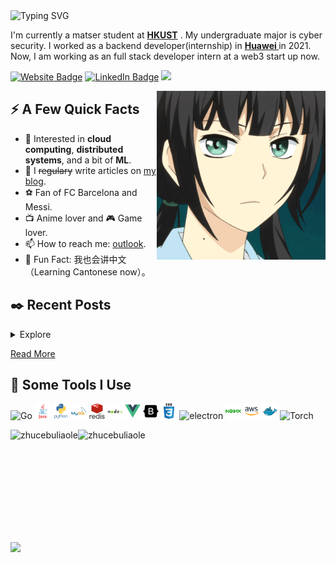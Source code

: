 <!-- ### Hi there 👋 -->

<!--
**zhucebuliaole/zhucebuliaole** is a ✨ _special_ ✨ repository because its `README.md` (this file) appears on your GitHub profile.

Here are some ideas to get you started:

- 🔭 I’m currently working on ...
- 🌱 I’m currently learning ...
- 👯 I’m looking to collaborate on ...
- 🤔 I’m looking for help with ...
- 💬 Ask me about ...
- 📫 How to reach me: ...
- 😄 Pronouns: ...
- ⚡ Fun fact: ...
-->
<img src="https://readme-typing-svg.demolab.com?font=Fira+Code&duration=2000&pause=1&color=F731CB&multiline=true&width=435&height=60&lines=Qile(Kyle)+Here+%F0%9F%91%8B!;Have+a+good+day+%3A)" alt="Typing SVG" />
<!-- <h2>Hey 👋, I'm <a href="https://lele233.tech/about/">QIle(Kyle) Liang</a></h2> -->
<p>I'm currently a matser student at <strong><a href="https://hkust.edu.hk/">HKUST</a></strong> . My undergraduate major is cyber security. I worked as a backend developer(internship) in <strong> <a href="https://www.huawei.com/en/"> Huawei </a></strong>in 2021. Now, I am working as an full stack developer intern at a web3 start up now.</p>
<p><a href="https://lele233.tech/about/"><img src="https://img.shields.io/badge/-lele233.tech-4E69C8?style=flat-square&amp;labelColor=4E69C8&amp;logo=Firefox&amp;link=https://lele233.tech" alt="Website Badge"></a>
 <a href="https://www.linkedin.com/in/qile-liang-89b178194/"><img src="https://img.shields.io/badge/-@Qile Liang-0077B5?style=flat-square&amp;labelColor=0077B5&amp;logo=LinkedIn&amp;link=https://www.linkedin.com/in/qile-liang-89b178194/" alt="LinkedIn Badge"></a> 
 <img src="https://komarev.com/ghpvc/?username=zhucebuliaole&color=green">
</p>
<!-- <p><img src="https://visitor-badge.glitch.me/badge?page_id=zhucebuliaole.zhucebuliaole" alt="visitors"></p> -->
<!-- <p>🍌 Don't forget to get some Potassium 🍌</p> -->
<img align="right" src="./img/qianhe.gif" />
<h2>⚡️ A Few Quick Facts</h2>
<ul>
<!-- <li>🔭 I’m currently working on <a href="https://github.com/Spiderpig86/Cirrus">Cirrus</a>.</li> -->
<li>🧐 Interested in <strong>cloud computing</strong>, <strong>distributed systems</strong>, and a bit of <strong>ML</strong>.</li>
<!-- <li>👨‍💻 Most of my projects are available on <a href="https://github.com/Spiderpig86">Github</a>.</li> -->
<li>📝 I <del>regulary</del> write articles on <a href="https://lele233.tech">my blog</a>.</li>
<li>⚽️ Fan of FC Barcelona and Messi.</li>
<li>📺 Anime lover and 🎮 Game lover.</li>
<li>📫 How to reach me: <a href="mailto:liangqile@outlook.com">outlook</a>.</li>
<!-- <li>📙 Check out my <a href="https://www.stanleylim.me/resume/resume.pdf">resume</a>.</li> -->
<li>🎉 Fun Fact: 我也会讲中文（Learning Cantonese now）。</li>
</ul>
<h2>✒️ Recent Posts</h2>
<details>
    <summary>Explore</summary>
    <li><a target="_blank" href="https://lele233.tech/2023/04/07/electron-require-is-not-defined/">electron require is not defined — 04-27, 2023</a></li>
    <li><a target="_blank" href="https://lele233.tech/2023/03/06/coredns%E6%8F%92%E4%BB%B6%E5%8E%9F%E7%90%86%E4%B8%8Ecorefile%E5%8E%9F%E7%90%86/">coredns插件原理与corefile原理
</a></li>
</details>
<p><a target="_blank" href="https://lele233.tech">Read More</a></p>
<h2>🚀 Some Tools I Use</h2>
<p align="left">
<img src="https://cdn.jsdelivr.net/gh/devicons/devicon/icons/go/go-original.svg" alt="Go" width="25" height="25" />
<img src="https://raw.githubusercontent.com/devicons/devicon/master/icons/java/java-original-wordmark.svg" alt="java" width="25" height="25" />
<img src="https://raw.githubusercontent.com/devicons/devicon/master/icons/python/python-original-wordmark.svg" alt="python" width="25" height="25" />
<img src="https://raw.githubusercontent.com/devicons/devicon/master/icons/mysql/mysql-original-wordmark.svg" alt="mysql" width="25" height="25" />
<img src="https://raw.githubusercontent.com/devicons/devicon/master/icons/redis/redis-original-wordmark.svg" alt="redis" width="25" height="25" />
<img src="https://raw.githubusercontent.com/devicons/devicon/master/icons/nodejs/nodejs-original-wordmark.svg" alt="nodejs" width="25" height="25" />
<img src="https://raw.githubusercontent.com/devicons/devicon/master/icons/vuejs/vuejs-original.svg" alt="vue" width="25" height="25" />
<img src="https://raw.githubusercontent.com/devicons/devicon/master/icons/bootstrap/bootstrap-plain.svg" alt="bootstrap" width="25" height="25" />
<img src="https://raw.githubusercontent.com/devicons/devicon/master/icons/css3/css3-original-wordmark.svg" alt="css3" width="25" height="25" />
<img src="https://cdn.jsdelivr.net/gh/devicons/devicon/icons/electron/electron-original.svg" alt="electron" width="25" height="25" />
<img src="https://raw.githubusercontent.com/devicons/devicon/master/icons/nginx/nginx-original.svg" alt="nginx" width="25" height="25" />
<img src="https://raw.githubusercontent.com/github/explore/80688e429a7d4ef2fca1e82350fe8e3517d3494d/topics/aws/aws.png" alt="aws" width="25" height="25" />
<img src="https://raw.githubusercontent.com/devicons/devicon/master/icons/docker/docker-original.svg" alt="Docker" width="25" height="25" />
<img src="https://cdn.jsdelivr.net/gh/devicons/devicon/icons/pytorch/pytorch-original.svg"alt="Torch" width="25" height="25"  />
</p>
<div style="display: flex;">
  <img src="https://github-readme-stats.vercel.app/api?username=zhucebuliaole&show_icons=true&count_private=true&theme=radical" alt="zhucebuliaole" style="max-width: 100%;height: 180px;">
  <img src="https://github-readme-stats.vercel.app/api/top-langs/?username=zhucebuliaole&layout=compact&theme=radical" alt="zhucebuliaole" style="max-width: 100%;; height: 180px;">
</div>
<img src="https://github-readme-activity-graph.cyclic.app/graph?username=zhucebuliaole&theme=rogue"> 



